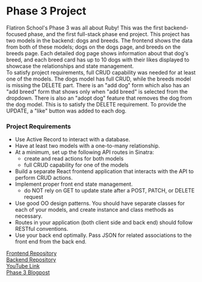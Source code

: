 # Phase 3 Project
Flatiron School's Phase 3 was all about Ruby! This was the first backend-focused phase, and the first full-stack phase end project. This project has two models in the backend: dogs and breeds. The frontend shows the data from both of these models; dogs on the dogs page, and breeds on the breeds page. Each detailed dog page shows information about that dog's breed, and each breed card has up to 10 dogs with their likes displayed to showcase the relationships and state management.     
To satisfy project requirements, full CRUD capability was needed for at least one of the models. The dogs model has full CRUD, while the breeds model is missing the DELETE part. There is an "add dog" form which also has an "add breed" form that shows only when "add breed" is selected from the dropdown. There is also an "adopt dog" feature that removes the dog from the dog model. This is to satisfy the DELETE requirement. To provide the UPDATE, a "like" button was added to each dog.

### Project Requirements
- Use Active Record to interact with a database.
- Have at least two models with a one-to-many relationship.
- At a minimum, set up the following API routes in Sinatra:
  - create and read actions for both models
  - full CRUD capability for one of the models
- Build a separate React frontend application that interacts with the API to
  perform CRUD actions.
- Implement proper front end state management. 
    - do NOT rely on GET to update state after a POST, PATCH, or DELETE request
- Use good OO design patterns. You should have separate classes for each of your
  models, and create instance and class methods as necessary. 
- Routes in your application (both client side and back end) should follow RESTful
  conventions.
- Use your back end optimally. Pass JSON for related associations to the front 
  end from the back end.

[Frontend Repository](https://github.com/costabileisa/phase-3-frontend/commits/main)    
[Backend Repository](https://github.com/costabileisa/phase-3-sinatra-react-project)    
[YouTube Link](https://youtu.be/sHPcEWTQ-sk)    
[Phase 3 Blogpost](https://costabileisa.medium.com/if-else-vs-ternary-vs-switch-e0a32c58f833)